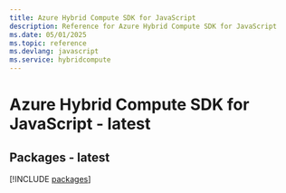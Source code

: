 ```yaml
---
title: Azure Hybrid Compute SDK for JavaScript
description: Reference for Azure Hybrid Compute SDK for JavaScript
ms.date: 05/01/2025
ms.topic: reference
ms.devlang: javascript
ms.service: hybridcompute
---
```

# Azure Hybrid Compute SDK for JavaScript - latest
## Packages - latest
[!INCLUDE [packages](hybrid-compute-index.md)]